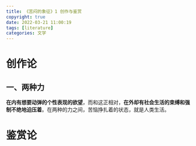 ```yaml
---
title: 《苦闷的象征》1 创作与鉴赏
copyright: true
date: 2022-03-21 11:00:19
tags: [literature]
categories: 文学
---
```


<!-- toc -->

# 创作论

## 一、两种力

**在内有想要动弹的个性表现的欲望**，而和这正相对，**在外却有社会生活的束缚和强制不绝地迫压着**。在两种的力之间，苦恼挣扎着的状态，就是人类生活。





# 鉴赏论

